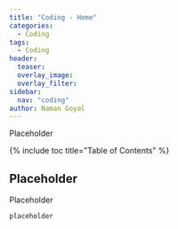 ```yaml
---
title: "Coding - Home"
categories:
  - Coding
tags:
  - Coding
header:
  teaser: 
  overlay_image: 
  overlay_filter: 
sidebar:
  nav: "coding"
author: Naman Goyal
---
```


Placeholder

{% include toc title="Table of Contents" %}

## Placeholder

Placeholder

```python
placeholder
```
